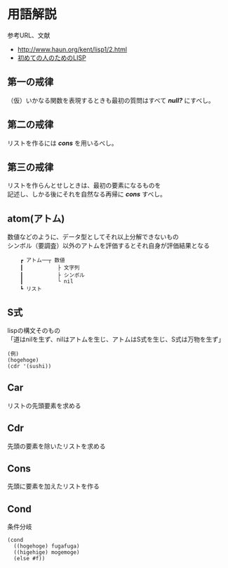 # 用語解説

参考URL、文献  

* http://www.haun.org/kent/lisp1/2.html
* [初めての人のためのLISP](https://www.amazon.co.jp/dp/4798119415/ref=cm_sw_r_tw_dp_U_x_FW7.CbVTHZ064)

## 第一の戒律

（仮）いかなる関数を表現するときも最初の質問はすべて ___null?___ にすべし。

## 第二の戒律

リストを作るには ___cons___ を用いるべし。

## 第三の戒律

リストを作らんとせしときは、最初の要素になるものを  
記述し、しかる後にそれを自然なる再帰に ___cons___ すべし。

## atom(アトム)

数値などのように、データ型としてそれ以上分解できないもの  
シンボル（要調査）以外のアトムを評価するとそれ自身が評価結果となる  

```
	┏ アトム──┬ 数値
	┃           ├ 文字列
	┃           ├ シンボル
	┃           └ nil
	┗ リスト
```

## S式

lispの構文そのもの  
「道はnilを生ず、nilはアトムを生じ、アトムはS式を生じ、S式は万物を生ず」  


```
(例)
(hogehoge)
(cdr '(sushi))
```

## Car

リストの先頭要素を求める

## Cdr

先頭の要素を除いたリストを求める

## Cons

先頭に要素を加えたリストを作る

## Cond

条件分岐

```
(cond
  ((hogehoge) fugafuga)
  ((higehige) mogemoge)
  (else #f))
```
